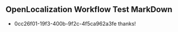 ## OpenLocalization Workflow Test MarkDown
* 0cc26f01-19f3-400b-9f2c-4f5ca962a3fe thanks!

<!--HONumber=Jul16_HO5-->



